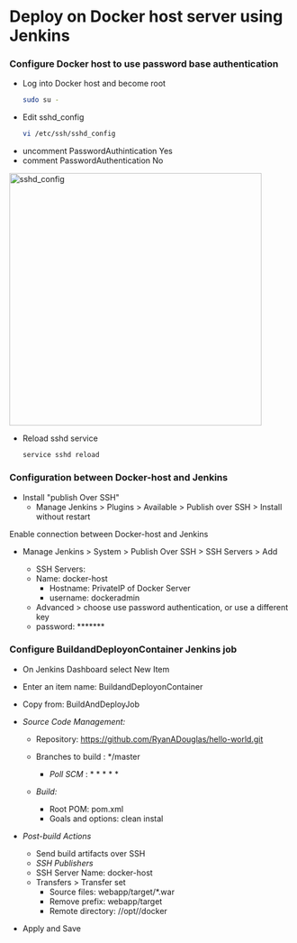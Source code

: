 # Deploy on Docker host server using Jenkins 

### Configure Docker host to use password base authentication
- Log into Docker host and become root
  ```sh
  sudo su -
  ```
- Edit sshd_config
  ```sh
  vi /etc/ssh/sshd_config
  ```
- uncomment PasswordAuthintication Yes
- comment PasswordAuthentication No
<img width="448" alt="sshd_config" src="https://github.com/RyanADouglas/DevOpsProject/assets/136330853/62ef2e0d-dec6-473d-9591-2642fe8d01a4">

- Reload sshd service
  ```shh
  service sshd reload
  ```

### Configuration between Docker-host and Jenkins

- Install "publish Over SSH"
	- Manage Jenkins > Plugins > Available > Publish over SSH > Install without restart

Enable connection between Docker-host and Jenkins

- Manage Jenkins > System > Publish Over SSH > SSH Servers > Add

	- SSH Servers:
  	- Name: docker-host
		- Hostname: PrivateIP of Docker Server
		- username: dockeradmin
  	- Advanced > choose use password authentication, or use a different key
  	- password: *******
 
### Configure BuildandDeployonContainer Jenkins job
- On Jenkins Dashboard select New Item
- Enter an item name: BuildandDeployonContainer
- Copy from: BuildAndDeployJob
    
- *Source Code Management:*
	- Repository: https://github.com/RyanADouglas/hello-world.git
  - Branches to build : */master  
	- *Poll SCM* : * * * * *

  - *Build:*
     - Root POM: pom.xml
     - Goals and options: clean instal

 - *Post-build Actions*
	- Send build artifacts over SSH
  	- *SSH Publishers*
  	- SSH Server Name: docker-host
	- Transfers >  Transfer set
		- Source files: webapp/target/*.war
 		- Remove prefix: webapp/target
 		- Remote directory: //opt//docker
	 

- Apply and Save

